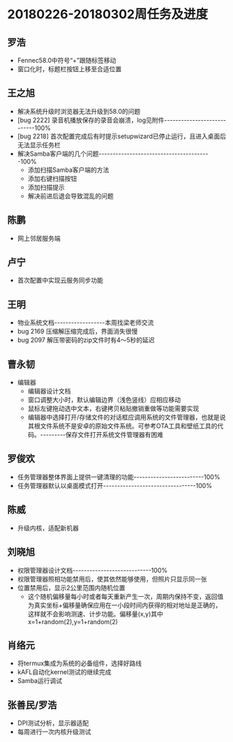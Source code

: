 # 20180226-20180302周任务及进度

## 罗浩
- Fennec58.0中符号“+”跟随标签移动
- 窗口化时，标题栏按钮上移至合适位置

## 王之旭
- 解决系统升级时浏览器无法升级到58.0的问题
- [bug 2222] 录音机播放保存的录音会崩溃，log见附件----------------------------100%
- [bug 2218] 首次配置完成后有时提示setupwizard已停止运行，且进入桌面后无法显示任务栏
- 解决Samba客户端的几个问题----------------------------------------100%
   - 添加扫描Samba客户端的方法
   - 添加右键扫描按钮
   - 添加扫描提示
   - 解决前进后退会导致混乱的问题

## 陈鹏
- 网上邻居服务端

## 卢宁
- 首次配置中实现云服务同步功能

## 王明
- 物业系统文档------------------本周找梁老师交流
- bug 2169 压缩解压缩完成后，界面消失很慢
- bug 2097 解压带密码的zip文件时有4～5秒的延迟

## 曹永韧
- 编辑器
   - 编辑器设计文档
   - 窗口调整大小时，默认编辑边界（浅色竖线）应相应移动
   - 鼠标左键拖动选中文本，右键拷贝粘贴撤销重做等功能需要实现
   - 编辑器中选择打开/存储文件的对话框应调用系统的文件管理器，也就是说其根文件系统不是安卓的原始文件系统。可参考OTA工具和壁纸工具的代码。---------保存文件打开系统文件管理器有困难

## 罗俊欢
- 任务管理器整体界面上提供一键清理的功能-------------------------100%
- 任务管理器默认以桌面模式打开---------------------------------100%

## 陈威
- 升级内核，适配新机器

## 刘晓旭
- 权限管理器设计文档----------------------------100%
- 权限管理器照相功能禁用后，使其依然能够使用，但照片只显示同一张
- 位置禁用后，显示2公里范围内随机位置
   - 这个随机偏移量每小时或者每天重新产生一次，周期内保持不变，返回值为真实坐标+偏移量确保应用在一小段时间内获得的相对地址是正确的，这样就不会影响测速、计步功能。偏移量(x,y)其中 x=1+random(2),y=1+random(2)

## 肖络元
- 将termux集成为系统的必备组件，选择好路线
- kAFL自动化kernel测试的继续完成
- Samba运行调试

## 张善民/罗浩
- DPI测试分析，显示器适配
- 每周进行一次内核升级测试
